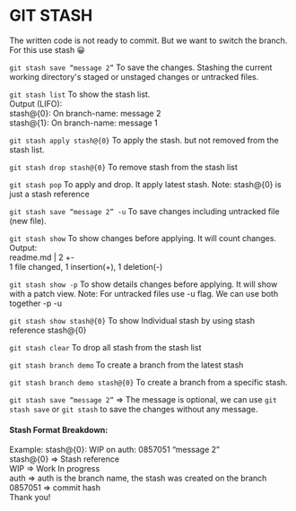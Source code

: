 # GIT STASH
The written code is not ready to commit. But we
want to switch the branch. For this use stash 😀

`git stash save “message 2”` To save the changes.
Stashing the current working directory's staged or
unstaged changes or untracked files.

`git stash list` To show the stash list.<br/>
Output (LIFO):<br/>
stash@{0}: On branch-name: message 2 <br/>
stash@{1}: On branch-name: message 1 <br/>

`git stash apply stash@{0}` To apply the stash. but not
removed from the stash list.

`git stash drop stash@{0}` To remove stash from the stash
list

`git stash pop` To apply and drop. It apply latest stash.
Note: stash@{0} is just a stash reference

`git stash save “message 2” -u` To save changes including
untracked file (new file).

`git stash show` To show changes before applying. It will count changes. <br/>
Output:<br/>
readme.md | 2 +-<br/>
1 file changed, 1 insertion(+), 1 deletion(-)

`git stash show -p` To show details changes before applying.
It will show with a patch view.
Note: For untracked files use -u flag. We can use both
together -p -u

`git stash show stash@{0}` To show Individual stash by using
stash reference stash@{0}

`git stash clear` To drop all stash from the stash list

`git stash branch demo` To create a branch from the latest
stash

`git stash branch demo stash@{0}` To create a branch from a
specific stash.

`git stash save “message 2”`
=> The message is optional, we can use `git stash save` or
`git stash` to save the changes without any message.

#### Stash Format Breakdown:
Example: stash@{0}: WIP on auth: 0857051 “message 2”<br/>
stash@{0} => Stash reference<br/>
WIP => Work In progress<br/>
auth => auth is the branch name, the stash was created on
the branch<br/>
0857051 => commit hash<br/>
Thank you!
